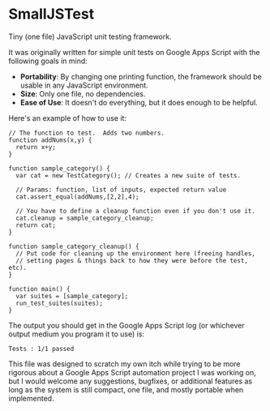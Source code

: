 SmallJSTest
===========

Tiny (one file) JavaScript unit testing framework.

It was originally written for simple unit tests on Google Apps Script with the
following goals in mind:

* __Portability__: By changing one printing function, the framework should be 
  usable in any JavaScript environment.
* __Size__: Only one file, no dependencies.
* __Ease of Use__: It doesn't do everything, but it does enough to be helpful.

Here's an example of how to use it:

    // The function to test.  Adds two numbers.
    function addNums(x,y) {
      return x+y;
    }
    
    function sample_category() {
      var cat = new TestCategory(); // Creates a new suite of tests.
    
      // Params: function, list of inputs, expected return value
      cat.assert_equal(addNums,[2,2],4);

      // You have to define a cleanup function even if you don't use it.
      cat.cleanup = sample_category_cleanup;
      return cat;
    }
    
    function sample_category_cleanup() {
      // Put code for cleaning up the environment here (freeing handles,
      // setting pages & things back to how they were before the test, etc).
    }
    
    function main() {
      var suites = [sample_category];
      run_test_suites(suites);
    }

The output you should get in the Google Apps Script log (or whichever output
medium you program it to use) is:

    Tests : 1/1 passed

This file was designed to scratch my own itch while trying to be more rigorous
about a Google Apps Script automation project I was working on, but I would
welcome any suggestions, bugfixes, or additional features as long as the system
is still compact, one file, and mostly portable when implemented.